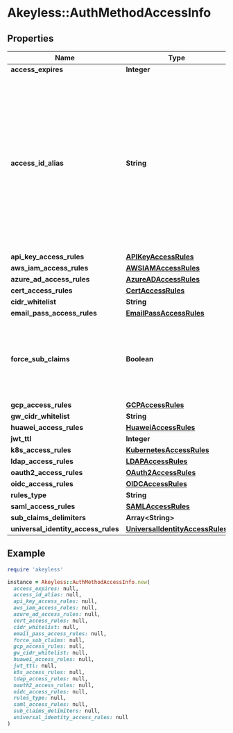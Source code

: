 # Akeyless::AuthMethodAccessInfo

## Properties

| Name | Type | Description | Notes |
| ---- | ---- | ----------- | ----- |
| **access_expires** | **Integer** |  | [optional] |
| **access_id_alias** | **String** | for accounts where AccessId holds encrypted email this field will hold generated AccessId, for accounts based on regular AccessId it will be equal to accessId itself | [optional] |
| **api_key_access_rules** | [**APIKeyAccessRules**](APIKeyAccessRules.md) |  | [optional] |
| **aws_iam_access_rules** | [**AWSIAMAccessRules**](AWSIAMAccessRules.md) |  | [optional] |
| **azure_ad_access_rules** | [**AzureADAccessRules**](AzureADAccessRules.md) |  | [optional] |
| **cert_access_rules** | [**CertAccessRules**](CertAccessRules.md) |  | [optional] |
| **cidr_whitelist** | **String** |  | [optional] |
| **email_pass_access_rules** | [**EmailPassAccessRules**](EmailPassAccessRules.md) |  | [optional] |
| **force_sub_claims** | **Boolean** | if true the role associated with this auth method must include sub claims | [optional] |
| **gcp_access_rules** | [**GCPAccessRules**](GCPAccessRules.md) |  | [optional] |
| **gw_cidr_whitelist** | **String** |  | [optional] |
| **huawei_access_rules** | [**HuaweiAccessRules**](HuaweiAccessRules.md) |  | [optional] |
| **jwt_ttl** | **Integer** |  | [optional] |
| **k8s_access_rules** | [**KubernetesAccessRules**](KubernetesAccessRules.md) |  | [optional] |
| **ldap_access_rules** | [**LDAPAccessRules**](LDAPAccessRules.md) |  | [optional] |
| **oauth2_access_rules** | [**OAuth2AccessRules**](OAuth2AccessRules.md) |  | [optional] |
| **oidc_access_rules** | [**OIDCAccessRules**](OIDCAccessRules.md) |  | [optional] |
| **rules_type** | **String** |  | [optional] |
| **saml_access_rules** | [**SAMLAccessRules**](SAMLAccessRules.md) |  | [optional] |
| **sub_claims_delimiters** | **Array&lt;String&gt;** |  | [optional] |
| **universal_identity_access_rules** | [**UniversalIdentityAccessRules**](UniversalIdentityAccessRules.md) |  | [optional] |

## Example

```ruby
require 'akeyless'

instance = Akeyless::AuthMethodAccessInfo.new(
  access_expires: null,
  access_id_alias: null,
  api_key_access_rules: null,
  aws_iam_access_rules: null,
  azure_ad_access_rules: null,
  cert_access_rules: null,
  cidr_whitelist: null,
  email_pass_access_rules: null,
  force_sub_claims: null,
  gcp_access_rules: null,
  gw_cidr_whitelist: null,
  huawei_access_rules: null,
  jwt_ttl: null,
  k8s_access_rules: null,
  ldap_access_rules: null,
  oauth2_access_rules: null,
  oidc_access_rules: null,
  rules_type: null,
  saml_access_rules: null,
  sub_claims_delimiters: null,
  universal_identity_access_rules: null
)
```

